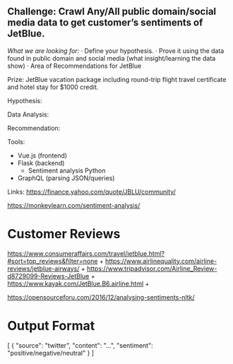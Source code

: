 ## Challenge: Crawl Any/All public domain/social media data to get customer’s sentiments of JetBlue.

*What we are looking for:*
· Define your hypothesis.
· Prove it using the data found in public domain and social media (what insight/learning the data show)
· Area of Recommendations for JetBlue

Prize: JetBlue vacation package including round-trip flight travel certificate and hotel stay for $1000 credit.


Hypothesis:

Data Analysis:

Recommendation:



Tools:
- Vue.js (frontend)
- Flask (backend)
  - Sentiment analysis Python
- GraphQL (parsing JSON/queries)

Links:
https://finance.yahoo.com/quote/JBLU/community/

https://monkeylearn.com/sentiment-analysis/

# Customer Reviews

https://www.consumeraffairs.com/travel/jetblue.html?#sort=top_reviews&filter=none +
https://www.airlinequality.com/airline-reviews/jetblue-airways/ +
https://www.tripadvisor.com/Airline_Review-d8729099-Reviews-JetBlue +
https://www.kayak.com/JetBlue.B6.airline.html + 

https://opensourceforu.com/2016/12/analysing-sentiments-nltk/


# Output Format

[
    {
        "source": "twitter",
        "content": "...",
        "sentiment": "positive/negative/neutral"
    }
]